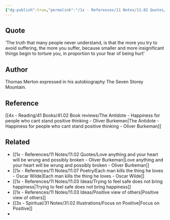 ```yaml
---
{"dg-publish":true,"permalink":"/1x - References/11 Notes/11.02 Quotes/The more you try to avoid suffering, the more you suffer - Thomas Merton/","title":"The more you try to avoid suffering, the more you suffer - Thomas Merton","created":"2023-12-01T12:20:38.000+03:00","updated":"2024-02-14T20:18:37.694+03:00"}
---
```



## Quote

‘The truth that many people never understand, is that the more you try to avoid suffering, the more you suffer, because smaller and more insignificant things begin to torture you, in proportion to your fear of being hurt'

## Author
Thomas Merton expressed in his autobiography The Seven Storey Mountain. 

## Reference
[[4x - Reading/41 Books/41.02 Book reviews/The Antidote - Happiness for people who cant stand positive thinking - Oliver Burkeman\|The Antidote - Happiness for people who cant stand positive thinking - Oliver Burkeman]]

## Related
- [[1x - References/11 Notes/11.02 Quotes/Love anything and your heart will be wrung and possibly broken - Oliver Burkeman\|Love anything and your heart will be wrung and possibly broken - Oliver Burkeman]]
- [[1x - References/11 Notes/11.07 Poetry/Each man kills the thing he loves - Oscar Wilde\|Each man kills the thing he loves - Oscar Wilde]]
- [[1x - References/11 Notes/11.03 Ideas/Trying to feel safe does not bring happiness\|Trying to feel safe does not bring happiness]]
- [[1x - References/11 Notes/11.03 Ideas/Positive view of others\|Positive view of others]]
- [[3x - Spiritual/31 Notes/31.02 Illustrations/Focus on Positive\|Focus on Positive]]
- 